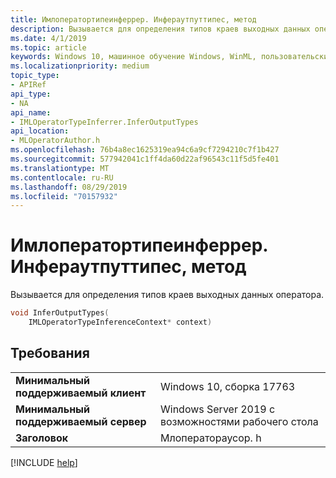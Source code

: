 ```yaml
---
title: Имлоператортипеинферрер. Инфераутпуттипес, метод
description: Вызывается для определения типов краев выходных данных оператора.
ms.date: 4/1/2019
ms.topic: article
keywords: Windows 10, машинное обучение Windows, WinML, пользовательские операторы, Инфераутпуттипес
ms.localizationpriority: medium
topic_type:
- APIRef
api_type:
- NA
api_name:
- IMLOperatorTypeInferrer.InferOutputTypes
api_location:
- MLOperatorAuthor.h
ms.openlocfilehash: 76b4a8ec1625319ea94c6a9cf7294210c7f1b427
ms.sourcegitcommit: 577942041c1ff4da60d22af96543c11f5d5fe401
ms.translationtype: MT
ms.contentlocale: ru-RU
ms.lasthandoff: 08/29/2019
ms.locfileid: "70157932"
---
```

# <a name="imloperatortypeinferrerinferoutputtypes-method"></a>Имлоператортипеинферрер. Инфераутпуттипес, метод

Вызывается для определения типов краев выходных данных оператора.

```cpp
void InferOutputTypes(
    IMLOperatorTypeInferenceContext* context)
```

## <a name="requirements"></a>Требования

| | |
|-|-|
| **Минимальный поддерживаемый клиент** | Windows 10, сборка 17763 |
| **Минимальный поддерживаемый сервер** | Windows Server 2019 с возможностями рабочего стола |
| **Заголовок** | Млоператораусор. h |

[!INCLUDE [help](../../includes/get-help.md)]
